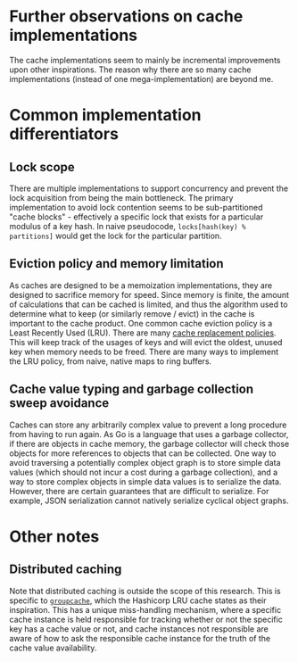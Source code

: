 # Further observations on cache implementations

The cache implementations seem to mainly be incremental improvements upon other inspirations. 
The reason why there are so many cache implementations (instead of one mega-implementation) are beyond me.

# Common implementation differentiators

## Lock scope 

There are multiple implementations to support concurrency and prevent the lock acquisition from being the main bottleneck. 
The primary implementation to avoid lock contention seems to be sub-partitioned "cache blocks" - effectively a specific lock that exists for a particular modulus of a key hash. 
In naive pseudocode, `locks[hash(key) % partitions]` would get the lock for the particular partition.

## Eviction policy and memory limitation

As caches are designed to be a memoization implementations, they are designed to sacrifice memory for speed.
Since memory is finite, the amount of calculations that can be cached is limited, and thus the algorithm used to determine what to keep (or similarly remove / evict) in the cache is important to the cache product.
One common cache eviction policy is a Least Recently Used (LRU).
There are many [cache replacement policies](https://en.wikipedia.org/wiki/Cache_replacement_policies).
This will keep track of the usages of keys and will evict the oldest, unused key when memory needs to be freed.
There are many ways to implement the LRU policy, from naive, native maps to ring buffers.

## Cache value typing and garbage collection sweep avoidance

Caches can store any arbitrarily complex value to prevent a long procedure from having to run again.
As Go is a language that uses a garbage collector, if there are objects in cache memory, the garbage collector will check those objects for more references to objects that can be collected.
One way to avoid traversing a potentially complex object graph is to store simple data values (which should not incur a cost during a garbage collection), and a way to store complex objects in simple data values is to serialize the data.
However, there are certain guarantees that are difficult to serialize.
For example, JSON serialization cannot natively serialize cyclical object graphs.

# Other notes

## Distributed caching

Note that distributed caching is outside the scope of this research.
This is specific to [`groupcache`](https://github.com/golang/groupcache), which the Hashicorp LRU cache states as their inspiration.
This has a unique miss-handling mechanism, where a specific cache instance is held responsible for tracking whether or not the specific key has a cache value or not, and cache instances not responsible are aware of how to ask the responsible cache instance for the truth of the cache value availability.

